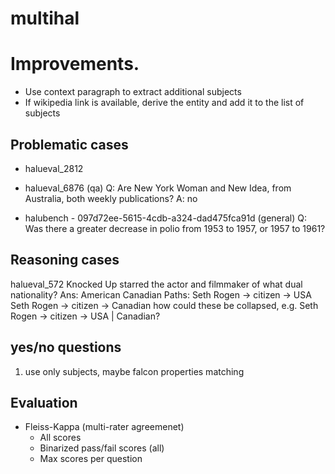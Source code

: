 # multihal

# Improvements.
- Use context paragraph to extract additional subjects
- If wikipedia link is available, derive the entity and add it to the list of subjects


## Problematic cases
- halueval_2812

- halueval_6876 (qa)
Q: Are New York Woman and New Idea, from Australia, both weekly publications?
A: no

- halubench - 097d72ee-5615-4cdb-a324-dad475fca91d (general)
Q: Was there a greater decrease in polio from 1953 to 1957, or 1957 to 1961?

## Reasoning cases
halueval_572
Knocked Up starred the actor and filmmaker of what dual nationality?
Ans: American Canadian
Paths: 
Seth Rogen -> citizen -> USA
Seth Rogen -> citizen -> Canadian
how could these be collapsed, e.g. 
Seth Rogen -> citizen -> USA | Canadian?


## yes/no questions
1. use only subjects, maybe falcon properties matching

## Evaluation
- Fleiss-Kappa (multi-rater agreemenet)
  - All scores
  - Binarized pass/fail scores (all)
  - Max scores per question